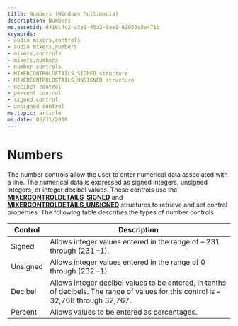 ```yaml
---
title: Numbers (Windows Multimedia)
description: Numbers
ms.assetid: d416c4c2-a3e1-45a2-9ae1-82050a5e471b
keywords:
- audio mixers,controls
- audio mixers,numbers
- mixers,controls
- mixers,numbers
- number controls
- MIXERCONTROLDETAILS_SIGNED structure
- MIXERCONTROLDETAILS_UNSIGNED structure
- decibel control
- percent control
- signed control
- unsigned control
ms.topic: article
ms.date: 05/31/2018
---
```


# Numbers

The number controls allow the user to enter numerical data associated with a line. The numerical data is expressed as signed integers, unsigned integers, or integer decibel values. These controls use the [**MIXERCONTROLDETAILS\_SIGNED**](/previous-versions//dd757297(v=vs.85)) and [**MIXERCONTROLDETAILS\_UNSIGNED**](/previous-versions//dd757298(v=vs.85)) structures to retrieve and set control properties. The following table describes the types of number controls.



| Control  | Description                                                                                                                         |
|----------|-------------------------------------------------------------------------------------------------------------------------------------|
| Signed   | Allows integer values entered in the range of – 231 through (231 –1).                                                               |
| Unsigned | Allows integer values entered in the range of 0 through (232 –1).                                                                   |
| Decibel  | Allows integer decibel values to be entered, in tenths of decibels. The range of values for this control is –32,768 through 32,767. |
| Percent  | Allows values to be entered as percentages.                                                                                         |



 

 

 